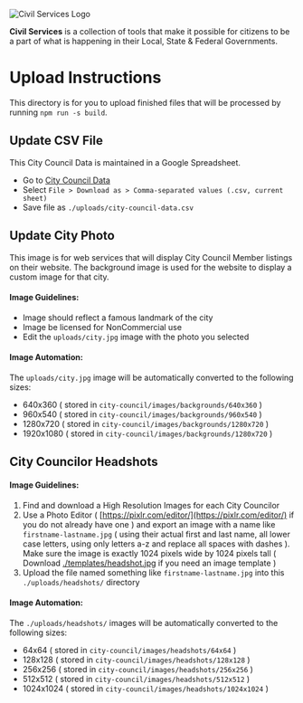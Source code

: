 ![Civil Services Logo](https://raw.githubusercontent.com/CivilServiceUSA/api/master/docs/img/logo.png "Civil Services Logo")

__Civil Services__ is a collection of tools that make it possible for citizens to be a part of what is happening in their Local, State & Federal Governments.


Upload Instructions
===

This directory is for you to upload finished files that will be processed by running `npm run -s build`.


Update CSV File
---

This City Council Data is maintained in a Google Spreadsheet.  

* Go to [City Council Data](http://bit.ly/city-council-il-chicago)
* Select `File > Download as > Comma-separated values (.csv, current sheet)`
* Save file as `./uploads/city-council-data.csv`


Update City Photo
---

This image is for web services that will display City Council Member listings on their website.  The background image is used for the website to display a custom image for that city.

#### Image Guidelines:

* Image should reflect a famous landmark of the city
* Image be licensed for NonCommercial use
* Edit the `uploads/city.jpg` image with the photo you selected

#### Image Automation:

The `uploads/city.jpg` image will be automatically converted to the following sizes:

* 640x360 ( stored in `city-council/images/backgrounds/640x360` )
* 960x540 ( stored in `city-council/images/backgrounds/960x540` )
* 1280x720 ( stored in `city-council/images/backgrounds/1280x720` )
* 1920x1080 ( stored in `city-council/images/backgrounds/1280x720` )


City Councilor Headshots
---

#### Image Guidelines:

1. Find and download a High Resolution Images for each City Councilor
2. Use a Photo Editor ( [https://pixlr.com/editor/](https://pixlr.com/editor/) if you do not already have one ) and export an image with a name like `firstname-lastname.jpg` ( using their actual first and last name, all lower case letters, using only letters a-z and replace all spaces with dashes ). Make sure the image is exactly 1024 pixels wide by 1024 pixels tall ( Download [./templates/headshot.jpg](./templates/headshot.jpg) if you need an image template )
3. Upload the file named something like `firstname-lastname.jpg` into this `./uploads/headshots/` directory

#### Image Automation:

The `./uploads/headshots/` images will be automatically converted to the following sizes:

* 64x64 ( stored in `city-council/images/headshots/64x64` )
* 128x128 ( stored in `city-council/images/headshots/128x128` )
* 256x256 ( stored in `city-council/images/headshots/256x256` )
* 512x512 ( stored in `city-council/images/headshots/512x512` )
* 1024x1024 ( stored in `city-council/images/headshots/1024x1024` )